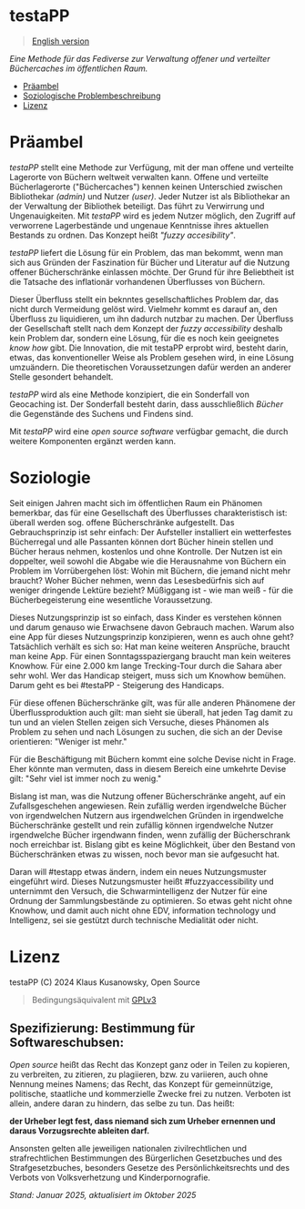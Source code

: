testaPP
=======

> [English version](README_EN.md)

*Eine Methode für das Fediverse zur Verwaltung offener und verteilter Büchercaches im öffentlichen Raum.*


- [Präambel](#präambel)
- [Soziologische Problembeschreibung](#soziologie)
- [Lizenz](#lizenz)


# Präambel

*testaPP* stellt eine Methode zur Verfügung, mit der man offene und verteilte Lagerorte von Büchern weltweit verwalten kann. Offene und verteilte Bücherlagerorte ("Büchercaches") kennen keinen Unterschied zwischen Bibliothekar *(admin)* und Nutzer *(user)*. Jeder Nutzer ist als Bibliothekar an der Verwaltung der Bibliothek beteiligt. Das führt zu Verwirrung und Ungenauigkeiten. Mit *testaPP* wird es jedem Nutzer möglich, den Zugriff auf verworrene Lagerbestände und ungenaue Kenntnisse ihres aktuellen Bestands zu ordnen. Das Konzept heißt *"fuzzy accesibility"*.

*testaPP* liefert die Lösung für ein Problem, das man bekommt, wenn man sich aus Gründen der Faszination für Bücher und Literatur auf die Nutzung offener Bücherschränke einlassen möchte. Der Grund für ihre Beliebtheit ist die Tatsache des inflationär vorhandenen Überflusses von Büchern.

Dieser Überfluss stellt ein beknntes gesellschaftliches Problem dar, das nicht durch Vermeidung gelöst wird. Vielmehr kommt es darauf an, den Überfluss zu liquidieren, um ihn dadurch nutzbar zu machen. Der Überfluss der Gesellschaft stellt nach dem Konzept der *fuzzy accessibility* deshalb kein Problem dar, sondern eine Lösung, für die es noch kein geeignetes *know how* gibt. Die Innovation, die mit testaPP erprobt wird, besteht darin, etwas, das konventioneller Weise als Problem gesehen wird, in eine Lösung umzuändern.
Die theoretischen Voraussetzungen dafür werden an anderer Stelle gesondert behandelt.

*testaPP* wird als eine Methode konzipiert, die ein Sonderfall von Geocaching ist. Der Sonderfall besteht darin, dass ausschließlich *Bücher* die Gegenstände des Suchens und Findens sind.

Mit *testaPP* wird eine *open source software* verfügbar gemacht, die durch weitere Komponenten ergänzt werden kann.

# Soziologie

Seit einigen Jahren macht sich im öffentlichen Raum ein Phänomen bemerkbar, das für eine Gesellschaft des Überflusses charakteristisch ist: überall werden sog. offene Bücherschränke aufgestellt. Das Gebrauchsprinzip ist sehr einfach: Der Aufsteller installiert ein wetterfestes Bücherregal und alle Passanten können dort Bücher hinein stellen und Bücher heraus nehmen, kostenlos und ohne Kontrolle. Der Nutzen ist ein doppelter, weil sowohl die Abgabe wie die Herausnahme von Büchern ein Problem im Vorrübergehen löst: Wohin mit Büchern, die jemand nicht mehr braucht? Woher  Bücher nehmen, wenn das Lesesbedürfnis sich auf weniger dringende Lektüre bezieht? Müßiggang ist - wie man weiß - für die Bücherbegeisterung eine wesentliche Voraussetzung.

Dieses Nutzungsprinzip ist so einfach, dass Kinder es verstehen können und darum genauso wie Erwachsene davon Gebrauch machen. Warum also eine App für dieses Nutzungsprinzip konzipieren, wenn es auch ohne geht?
Tatsächlich verhält es sich so: Hat man keine weiteren Ansprüche, braucht man keine App. Für einen Sonntagsspaziergang braucht man kein weiteres Knowhow. Für eine 2.000 km lange Trecking-Tour durch die Sahara aber  sehr wohl.
Wer das Handicap steigert, muss sich um Knowhow bemühen. Darum geht es bei #testaPP - Steigerung des Handicaps.

Für diese offenen Bücherschränke gilt, was für alle anderen Phänomene der Überflussproduktion auch gilt: man sieht sie überall, hat jeden Tag damit zu tun und an vielen Stellen zeigen sich Versuche, dieses Phänomen als Problem zu sehen und nach Lösungen zu suchen, die sich an der Devise orientieren: "Weniger ist mehr."

Für die Beschäftigung mit Büchern kommt eine solche Devise nicht in Frage. Eher könnte man vermuten, dass in diesem Bereich eine umkehrte Devise gilt: "Sehr viel ist immer noch zu wenig."

Bislang ist man, was die Nutzung offener Bücherschränke angeht, auf ein Zufallsgeschehen angewiesen. Rein zufällig werden irgendwelche Bücher von irgendwelchen Nutzern aus irgendwelchen Gründen in irgendwelche Bücherschränke gestellt und rein zufällig können irgendwelche Nutzer irgendwelche Bücher irgendwann finden, wenn zufällig der Bücherschrank noch erreichbar ist. Bislang gibt es keine Möglichkeit, über den Bestand von Bücherschränken etwas zu wissen, noch bevor man sie aufgesucht hat.

Daran will #testapp etwas ändern, indem ein neues Nutzungsmuster eingeführt wird. Dieses Nutzungsmuster heißt #fuzzyaccessibility und unternimmt den Versuch, die Schwarmintelligenz der Nutzer für eine Ordnung der Sammlungsbestände zu optimieren. So etwas geht nicht ohne Knowhow, und damit auch nicht ohne EDV, information technology und Intelligenz, sei sie gestützt durch technische Medialität oder nicht.

# Lizenz

testaPP (C) 2024 Klaus Kusanowsky, Open Source

> Bedingungsäquivalent mit [GPLv3](LICENSE)


## Spezifizierung: Bestimmung für Softwareschubsen:

*Open source* heißt das Recht das Konzept ganz oder in Teilen zu kopieren, zu verbreiten, zu zitieren, zu plagiieren, bzw. zu variieren, auch ohne Nennung meines Namens; das Recht, das Konzept für gemeinnützige, politische, staatliche und kommerzielle Zwecke frei zu nutzen. Verboten ist allein, andere daran zu hindern, das selbe zu tun. Das heißt: 

**der Urheber legt fest, dass niemand sich zum Urheber ernennen und daraus Vorzugsrechte ableiten darf.**

Ansonsten gelten alle jeweiligen nationalen zivilrechtlichen und strafrechtlichen Bestimmungen des Bürgerlichen Gesetzbuches und des Strafgesetzbuches, besonders Gesetze des Persönlichkeitsrechts und des Verbots von Volksverhetzung und Kinderpornografie.

*Stand: Januar 2025, aktualisiert im Oktober 2025*	
